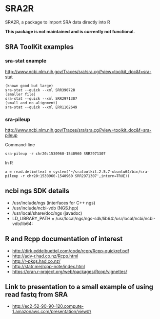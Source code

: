 # SRA2R

SRA2R, a package to import SRA data directly into R

**This package is not maintained and is currently not functional.**


## SRA ToolKit examples

### sra-stat example 

http://www.ncbi.nlm.nih.gov/Traces/sra/sra.cgi?view=toolkit_doc&f=sra-stat

```
(known good but large)
sra-stat --quick --xml SRR390728
(smaller file)
sra-stat --quick --xml SRR2971307
(small and no alignment)
sra-stat --quick --xml ERR1162649
```

### sra-pileup

http://www.ncbi.nlm.nih.gov/Traces/sra/sra.cgi?view=toolkit_doc&f=sra-pileup

Command-line

```
sra-pileup -r chr20:1530960-1540960 SRR2971307
```

In R

```
x = read.delim(text = system('~/sratoolkit.2.5.7-ubuntu64/bin/sra-pileup -r chr20:1530960-1540960 SRR2971307',intern=TRUE))
```


## ncbi ngs SDK details

- /usr/include/ngs (interfaces for C++ ngs)
- /usr/include/ncbi-vdb (NGS.hpp)
- /usr/local/share/doc/ngs (javadoc)
- LD_LIBRARY_PATH = /usr/local/ngs/ngs-sdk/lib64:/usr/local/ncbi/ncbi-vdb/lib64:


## R and Rcpp documentation of interest

- http://dirk.eddelbuettel.com/code/rcpp/Rcpp-quickref.pdf
- http://adv-r.had.co.nz/Rcpp.html
- http://r-pkgs.had.co.nz/
- http://statr.me/rcpp-note/index.html
- https://cran.r-project.org/web/packages/Rcpp/vignettes/

## Link to presentation to a small example of using read fastq from SRA

- http://ec2-52-90-90-120.compute-1.amazonaws.com/presentation/view#/
